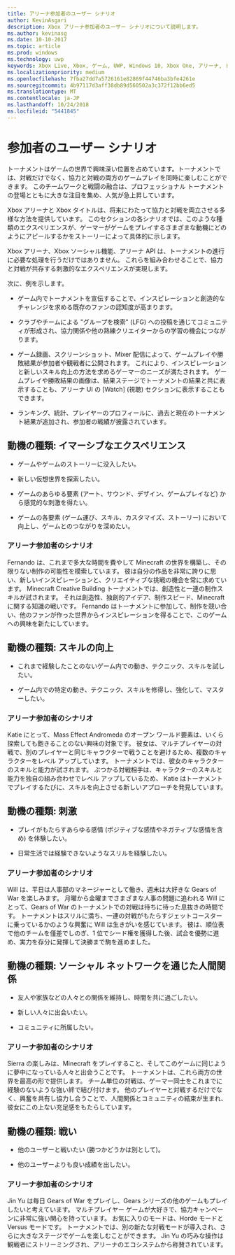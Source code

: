 ```yaml
---
title: アリーナ参加者のユーザー シナリオ
author: KevinAsgari
description: Xbox アリーナ参加者のユーザー シナリオについて説明します。
ms.author: kevinasg
ms.date: 10-10-2017
ms.topic: article
ms.prod: windows
ms.technology: uwp
keywords: Xbox Live, Xbox, ゲーム, UWP, Windows 10, Xbox One, アリーナ, トーナメント, UX
ms.localizationpriority: medium
ms.openlocfilehash: 7fba27dd7a5726161e82869f44746ba3bfe4261e
ms.sourcegitcommit: 4b97117d3aff38db89d560502a3c372f12bb6ed5
ms.translationtype: MT
ms.contentlocale: ja-JP
ms.lasthandoff: 10/24/2018
ms.locfileid: "5441845"
---
```

# <a name="participant-user-scenarios"></a>参加者のユーザー シナリオ

トーナメントはゲームの世界で興味深い位置を占めています。トーナメントでは、対戦だけでなく、協力と対戦の両方のゲームプレイを同時に楽しむことができます。 このチームワークと戦闘の融合は、プロフェッショナル トーナメントの登場とともに大きな注目を集め、人気が急上昇しています。

Xbox アリーナと Xbox タイトルは、将来にわたって協力と対戦を両立させる多様な方法を提供しています。 このセクションの各シナリオでは、このような種類のエクスペリエンスが、ゲーマーがゲームをプレイするさまざまな動機にどのようにアピールするかをストーリーによって具体的に示します。

Xbox アリーナ、Xbox ソーシャル機能、アリーナ API は、トーナメントの進行に必要な処理を行うだけではありません。 これらを組み合わせることで、協力と対戦が共存する刺激的なエクスペリエンスが実現します。

次に、例を示します。

* ゲーム内でトーナメントを宣伝することで、インスピレーションと創造的なチャレンジを求める既存のファンの認知度が高まります。

* クラブやチームによる "グループを検索" (LFG) への投稿を通じてコミュニティが形成され、協力関係や他の熟練クリエイターからの学習の機会につながります。

* ゲーム録画、スクリーンショット、Mixer 配信によって、ゲームプレイや勝敗結果が参加者や観戦者に公開されます。 これにより、インスピレーションと新しいスキル向上の方法を求めるゲーマーのニーズが満たされます。 ゲームプレイや勝敗結果の画像は、結果ステージでトーナメントの結果と共に表示することも、アリーナ UI の [Watch] (視聴) セクションに表示することもできます。

* ランキング、統計、プレイヤーのプロフィールに、過去と現在のトーナメント結果が追加され、参加者の戦績が披露されています。

## <a name="motivation-type-immersion"></a>動機の種類: イマーシブなエクスペリエンス

* ゲームやゲームのストーリーに没入したい。

* 新しい仮想世界を探索したい。

* ゲームのあらゆる要素 (アート、サウンド、デザイン、ゲームプレイなど) から感覚的な刺激を得たい。

* ゲームの各要素 (ゲーム運び、スキル、カスタマイズ、ストーリー) において向上し、ゲームとのつながりを深めたい。

### <a name="arena-participant-scenario"></a>アリーナ参加者のシナリオ

Fernando は、これまで多大な時間を費やして Minecraft の世界を構築し、その限りない制作の可能性を模索しています。 彼は自分の作品を非常に誇りに思い、新しいインスピレーションと、クリエイティブな挑戦の機会を常に求めています。 Minecraft Creative Building トーナメントでは、創造性と一連の制作スキルが試されます。 それは創造性、独創的アイデア、制作スピード、Minecraft に関する知識の戦いです。 Fernando はトーナメントに参加して、制作を競い合い、他のファンが作った世界からインスピレーションを得ることで、このゲームへの興味を新たにしています。

## <a name="motivation-type-mastery"></a>動機の種類: スキルの向上

* これまで経験したことのないゲーム内での動き、テクニック、スキルを試したい。

* ゲーム内での特定の動き、テクニック、スキルを修得し、強化して、マスターしたい。

### <a name="arena-participant-scenario"></a>アリーナ参加者のシナリオ

Katie にとって、Mass Effect Andromeda のオープン ワールド要素は、いくら探索しても飽きることのない興味の対象です。 彼女は、マルチプレイヤーの対戦で、別のプレイヤーと同じキャラクターで戦うことを避けるため、複数のキャラクターをレベル アップしています。 トーナメントでは、彼女のキャラクターのスキルと能力が試されます。 ぶつかる対戦相手は、キャラクターのスキルと能力を独自の組み合わせでレベル アップしているため、 Katie はトーナメントでプレイするたびに、スキルを向上させる新しいアプローチを発見しています。

## <a name="motivation-type-stimulation"></a>動機の種類: 刺激

* プレイがもたらすあらゆる感情 (ポジティブな感情やネガティブな感情を含め) を体験したい。

* 日常生活では経験できないようなスリルを経験したい。

### <a name="arena-participant-scenario"></a>アリーナ参加者のシナリオ

Will は、平日は人事部のマネージャーとして働き、週末は大好きな Gears of War を楽しみます。 月曜から金曜までさまざまな人事の問題に追われる Will にとって、Gears of War のトーナメントでの対戦は待ちに待った息抜きの時間です。 トーナメントはスリルに満ち、一連の対戦がもたらすジェットコースターに乗っているかのような興奮に Will は生きがいを感じています。 彼は、順位表で他のチームを僅差でしのぎ、1 位でシード権を獲得した後、試合を優勢に進め、実力を存分に発揮して決勝まで駒を進めました。

## <a name="motivation-type-social-affiliation"></a>動機の種類: ソーシャル ネットワークを通じた人間関係

* 友人や家族などの人々との関係を維持し、時間を共に過ごしたい。

* 新しい人々に出会いたい。

* コミュニティに所属したい。

### <a name="arena-participant-scenario"></a>アリーナ参加者のシナリオ

Sierra の楽しみは、Minecraft をプレイすること、そしてこのゲームに同じように夢中になっている人々と出会うことです。 トーナメントは、これら両方の世界を最高の形で提供します。 チーム単位の対戦は、ゲーマー同士をこれまでに経験のないような強い絆で結び付けます。 他のプレイヤーと対戦するだけでなく、興奮を共有し協力し合うことで、人間関係とコミュニティの結束が生まれ、彼女にこの上ない充足感をもたらしています。

## <a name="motivation-type-competition"></a>動機の種類: 戦い

* 他のユーザーと戦いたい (勝つかどうかは別として)。

* 他のユーザーよりも良い成績を出したい。

### <a name="arena-participant-scenario"></a>アリーナ参加者のシナリオ

Jin Yu は毎日 Gears of War をプレイし、Gears シリーズの他のゲームもプレイしたいと考えています。 マルチプレイヤー ゲームが大好きで、協力キャンペーンに非常に強い関心を持っています。 お気に入りのモードは、Horde モードと Versus モードです。 トーナメントでは、別の新たな対戦モードが導入され、さらに大きなステージでゲームを楽しむことができます。 Jin Yu の巧みな操作は観戦者にストリーミングされ、アリーナのエコシステムから称賛されています。
